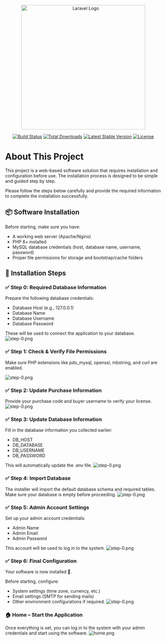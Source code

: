 <p align="center"><a href="https://laravel.com" target="_blank"><img src="https://raw.githubusercontent.com/laravel/art/master/logo-lockup/5%20SVG/2%20CMYK/1%20Full%20Color/laravel-logolockup-cmyk-red.svg" width="400" alt="Laravel Logo"></a></p>

<p align="center">
<a href="https://github.com/laravel/framework/actions"><img src="https://github.com/laravel/framework/workflows/tests/badge.svg" alt="Build Status"></a>
<a href="https://packagist.org/packages/laravel/framework"><img src="https://img.shields.io/packagist/dt/laravel/framework" alt="Total Downloads"></a>
<a href="https://packagist.org/packages/laravel/framework"><img src="https://img.shields.io/packagist/v/laravel/framework" alt="Latest Stable Version"></a>
<a href="https://packagist.org/packages/laravel/framework"><img src="https://img.shields.io/packagist/l/laravel/framework" alt="License"></a>
</p>


# About This Project

This project is a web-based software solution that requires installation and configuration before use.
The installation process is designed to be simple and guided step by step.

Please follow the steps below carefully and provide the required information to complete the installation successfully.

## 📦 Software Installation

Before starting, make sure you have:

- A working web server (Apache/Nginx)
- PHP 8+ installed
- MySQL database credentials (host, database name, username, password)
- Proper file permissions for storage and bootstrap/cache folders

## 🔑 Installation Steps
### ✅ Step 0: Required Database Information

Prepare the following database credentials:
- Database Host (e.g., 127.0.0.1)
- Database Name
- Database Username
- Database Password

These will be used to connect the application to your database.
![step-0.png](public/assets/capture/step-0.png)
### ✅ Step 1: Check & Verify File Permissions
Make sure PHP extensions like pdo_mysql, openssl, mbstring, and curl are enabled.

![step-0.png](public/assets/capture/step-1.png)
### ✅ Step 2: Update Purchase Information

Provide your purchase code and buyer username to verify your license.
![step-0.png](public/assets/capture/step-2.png)
### ✅ Step 3: Update Database Information

Fill in the database information you collected earlier:
- DB_HOST
- DB_DATABASE
- DB_USERNAME
- DB_PASSWORD

This will automatically update the .env file.
![step-0.png](public/assets/capture/step-3.png)
### ✅ Step 4: Import Database

The installer will import the default database schema and required tables.
Make sure your database is empty before proceeding.
![step-0.png](public/assets/capture/step-4.png)
### ✅ Step 5: Admin Account Settings

Set up your admin account credentials:
- Admin Name
- Admin Email
- Admin Password

This account will be used to log in to the system.
![step-0.png](public/assets/capture/step-5.png)
### ✅ Step 6: Final Configuration

Your software is now installed 🎉.

Before starting, configure:
- System settings (time zone, currency, etc.)
- Email settings (SMTP for sending mails)
- Other environment configurations if required.
![step-0.png](public/assets/capture/step-6.png)
### 🏠 Home – Start the Application

Once everything is set, you can log in to the system with your admin credentials and start using the software.
![home.png](public/assets/capture/home.png)
